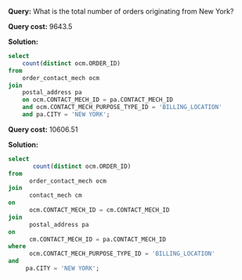 **Query:** What is the total number of orders originating from New York?

**Query cost:** 9643.5

**Solution:**
```sql
select 
    count(distinct ocm.ORDER_ID)
from 
    order_contact_mech ocm 
join 
    postal_address pa 
    on ocm.CONTACT_MECH_ID = pa.CONTACT_MECH_ID 
    and ocm.CONTACT_MECH_PURPOSE_TYPE_ID = 'BILLING_LOCATION'
    and pa.CITY = 'NEW YORK';
```
**Query cost:** 10606.51

**Solution:**
```sql
select 
       count(distinct ocm.ORDER_ID)
from 
      order_contact_mech ocm
join 
      contact_mech cm 
on 
      ocm.CONTACT_MECH_ID = cm.CONTACT_MECH_ID 
join 
      postal_address pa 
on 
      cm.CONTACT_MECH_ID = pa.CONTACT_MECH_ID 
where 
      ocm.CONTACT_MECH_PURPOSE_TYPE_ID = 'BILLING_LOCATION'
and 
     pa.CITY = 'NEW YORK';
```
